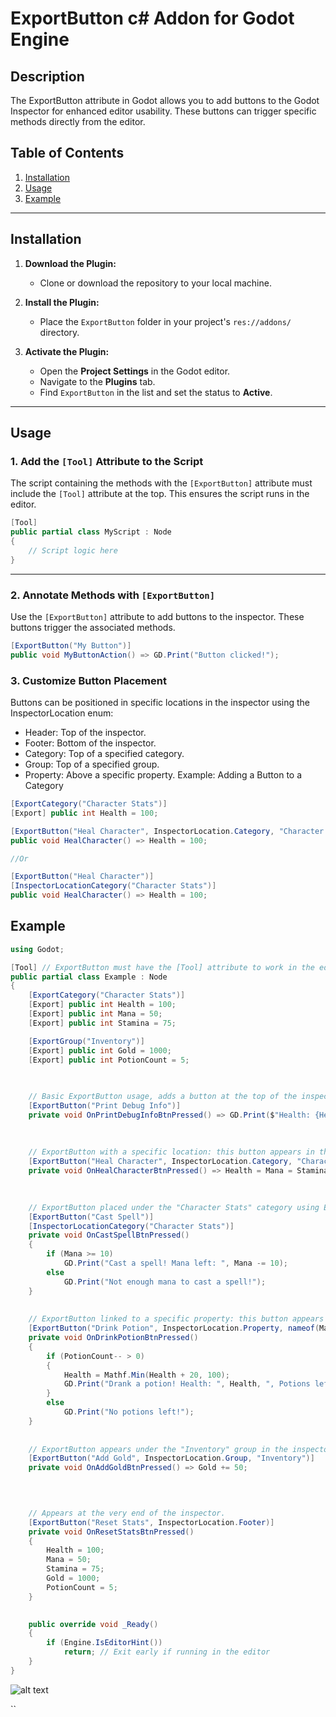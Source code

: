 # ExportButton c# Addon for Godot Engine

## Description
The ExportButton attribute in Godot allows you to add buttons to the Godot Inspector for enhanced editor usability. 
These buttons can trigger specific methods directly from the editor.

## Table of Contents
1. [Installation](#installation)
2. [Usage](#usage)
3. [Example](#example)


---

## Installation

1. **Download the Plugin:**
   - Clone or download the repository to your local machine.

2. **Install the Plugin:**
   - Place the `ExportButton` folder in your project's `res://addons/` directory.

3. **Activate the Plugin:**
   - Open the **Project Settings** in the Godot editor.
   - Navigate to the **Plugins** tab.
   - Find `ExportButton` in the list and set the status to **Active**.

---

## Usage

### 1. Add the `[Tool]` Attribute to the Script  
The script containing the methods with the `[ExportButton]` attribute must include the `[Tool]` attribute at the top. This ensures the script runs in the editor.  

```csharp
[Tool]
public partial class MyScript : Node
{
    // Script logic here
}
```

---

### 2. Annotate Methods with `[ExportButton]`
Use the `[ExportButton]` attribute to add buttons to the inspector. These buttons trigger the associated methods.

```csharp
[ExportButton("My Button")]
public void MyButtonAction() => GD.Print("Button clicked!");
```

### 3. Customize Button Placement
   Buttons can be positioned in specific locations in the inspector using the InspectorLocation enum:

 - Header: Top of the inspector.
 - Footer: Bottom of the inspector.
 - Category: Top of a specified category.
 - Group: Top of a specified group.
 - Property: Above a specific property.
Example: Adding a Button to a Category
```csharp
[ExportCategory("Character Stats")]
[Export] public int Health = 100;

[ExportButton("Heal Character", InspectorLocation.Category, "Character Stats")]
public void HealCharacter() => Health = 100;

//Or

[ExportButton("Heal Character")]
[InspectorLocationCategory("Character Stats")]
public void HealCharacter() => Health = 100;
```


## Example

```csharp
using Godot;

[Tool] // ExportButton must have the [Tool] attribute to work in the editor.
public partial class Example : Node
{
    [ExportCategory("Character Stats")]
    [Export] public int Health = 100;
    [Export] public int Mana = 50;
    [Export] public int Stamina = 75;

    [ExportGroup("Inventory")]
    [Export] public int Gold = 1000;
    [Export] public int PotionCount = 5;

    
    
    // Basic ExportButton usage, adds a button at the top of the inspector.
    [ExportButton("Print Debug Info")]
    private void OnPrintDebugInfoBtnPressed() => GD.Print($"Health: {Health}, Mana: {Mana}, Stamina: {Stamina}, Gold: {Gold}, Potions: {PotionCount}");
    
    
    
    // ExportButton with a specific location: this button appears in the "Character Stats" category.
    [ExportButton("Heal Character", InspectorLocation.Category, "Character Stats")]
    private void OnHealCharacterBtnPressed() => Health = Mana = Stamina = 100;
    
   

    // ExportButton placed under the "Character Stats" category using ExportButtonLocationCategory attribute.
    [ExportButton("Cast Spell")]
    [InspectorLocationCategory("Character Stats")]
    private void OnCastSpellBtnPressed()
    {
        if (Mana >= 10)
            GD.Print("Cast a spell! Mana left: ", Mana -= 10);
        else
            GD.Print("Not enough mana to cast a spell!");
    }
    
    
    // ExportButton linked to a specific property: this button appears above "Mana" in the inspector.
    [ExportButton("Drink Potion", InspectorLocation.Property, nameof(Mana))]
    private void OnDrinkPotionBtnPressed()
    {
        if (PotionCount-- > 0)
        {
            Health = Mathf.Min(Health + 20, 100);
            GD.Print("Drank a potion! Health: ", Health, ", Potions left: ", PotionCount);
        }
        else
            GD.Print("No potions left!");
    }
    
    
    // ExportButton appears under the "Inventory" group in the inspector.
    [ExportButton("Add Gold", InspectorLocation.Group, "Inventory")]
    private void OnAddGoldBtnPressed() => Gold += 50;
    


    
    // Appears at the very end of the inspector.
    [ExportButton("Reset Stats", InspectorLocation.Footer)]
    private void OnResetStatsBtnPressed()
    {
        Health = 100;
        Mana = 50;
        Stamina = 75;
        Gold = 1000;
        PotionCount = 5;
    }
    

    public override void _Ready()
    {
        if (Engine.IsEditorHint())
            return; // Exit early if running in the editor
    }
}
```

![alt text](ExampleInspector.JPG "Example Inspector")

``